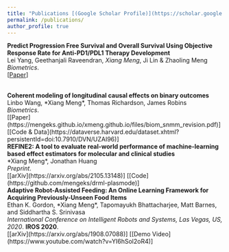 ```yaml
---
title: "Publications [(Google Scholar Profile)](https://scholar.google.com/citations?hl=en&user=T-0iQuwAAAAJ)"
permalink: /publications/
author_profile: true
---
```


<b>Predict Progression Free Survival and Overall Survival Using Objective Response Rate for Anti-PD1/PDL1 Therapy Development</b> <br>
Lei Yang, Geethanjali Raveendran, *Xiang Meng*, Ji Lin & Zhaoling Meng <br />
<i>Biometrics</i>.<br />
[[Paper](https://bmccancer.biomedcentral.com/articles/10.1186/s12885-024-12664-1)]

<br>
<b>Coherent modeling of longitudinal causal effects on binary outcomes</b> <br>
Linbo Wang, *Xiang Meng*, Thomas Richardson, James Robins <br />
<i>Biometrics</i>.<br />
[[Paper](https://mengeks.github.io/xmeng.github.io/files/biom_snmm_revision.pdf)] [[Code & Data](https://dataverse.harvard.edu/dataset.xhtml?persistentId=doi:10.7910/DVN/UZAI96)]

<br>
<b>REFINE2: A tool to evaluate real-world performance of machine-learning based effect estimators for molecular and clinical studies</b> <br>
*Xiang Meng*, Jonathan Huang <br />
<i>Preprint</i>.<br />
[[arXiv](https://arxiv.org/abs/2105.13148)] [[Code](https://github.com/mengeks/drml-plasmode)]

<br>
<b>Adaptive Robot-Assisted Feeding: An Online Learning Framework for Acquiring Previously-Unseen Food Items</b> <br>
Ethan K. Gordon, *Xiang Meng*, Tapomayukh Bhattacharjee, Matt Barnes, and Siddhartha S. Srinivasa <br />
<i>International Conference on Intelligent Robots and Systems, Las Vegas, US, 2020</i>. <b>IROS 2020</b>.<br />
[[arXiv](https://arxiv.org/abs/1908.07088)] [[Demo Video](https://www.youtube.com/watch?v=YI6hSol2oR4)]